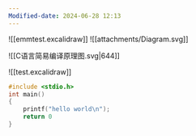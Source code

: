 ```yaml
---
Modified-date: 2024-06-28 12:13
---
```

![[emmtest.excalidraw]]
![[attachments/Diagram.svg]]


![[C语言简易编译原理图.svg|644]]

![[test.excalidraw]]

```c
#include <stdio.h>
int main()
{
	printf("hello world\n");
	return 0
}
```









